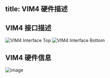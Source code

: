 title: VIM4 硬件描述
---

## VIM4 接口描述

![VIM4 Interface Top](/linux/images/vim4/vim4_interfaces_top.jpg)
![VIM4 Interface Bottom](/linux/images/vim4/vim4_interfaces_bottom.jpg)


## VIM4 硬件信息

![image](/linux/images/vim4/docs_vim4.jpg)

